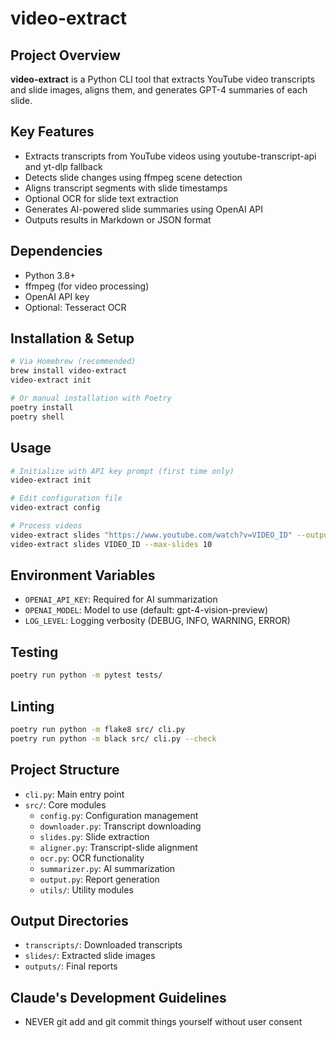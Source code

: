 # video-extract

## Project Overview
**video-extract** is a Python CLI tool that extracts YouTube video transcripts and slide images, aligns them, and generates GPT-4 summaries of each slide.

## Key Features
- Extracts transcripts from YouTube videos using youtube-transcript-api and yt-dlp fallback
- Detects slide changes using ffmpeg scene detection
- Aligns transcript segments with slide timestamps
- Optional OCR for slide text extraction
- Generates AI-powered slide summaries using OpenAI API
- Outputs results in Markdown or JSON format

## Dependencies
- Python 3.8+
- ffmpeg (for video processing)
- OpenAI API key
- Optional: Tesseract OCR

## Installation & Setup
```bash
# Via Homebrew (recommended)
brew install video-extract
video-extract init

# Or manual installation with Poetry
poetry install
poetry shell
```

## Usage
```bash
# Initialize with API key prompt (first time only)
video-extract init

# Edit configuration file
video-extract config

# Process videos
video-extract slides "https://www.youtube.com/watch?v=VIDEO_ID" --output-format markdown --scene-threshold 0.3
video-extract slides VIDEO_ID --max-slides 10
```

## Environment Variables
- `OPENAI_API_KEY`: Required for AI summarization
- `OPENAI_MODEL`: Model to use (default: gpt-4-vision-preview)
- `LOG_LEVEL`: Logging verbosity (DEBUG, INFO, WARNING, ERROR)

## Testing
```bash
poetry run python -m pytest tests/
```

## Linting
```bash
poetry run python -m flake8 src/ cli.py
poetry run python -m black src/ cli.py --check
```

## Project Structure
- `cli.py`: Main entry point
- `src/`: Core modules
  - `config.py`: Configuration management
  - `downloader.py`: Transcript downloading
  - `slides.py`: Slide extraction
  - `aligner.py`: Transcript-slide alignment
  - `ocr.py`: OCR functionality
  - `summarizer.py`: AI summarization
  - `output.py`: Report generation
  - `utils/`: Utility modules

## Output Directories
- `transcripts/`: Downloaded transcripts
- `slides/`: Extracted slide images
- `outputs/`: Final reports

## Claude's Development Guidelines
- NEVER git add and git commit things yourself without user consent